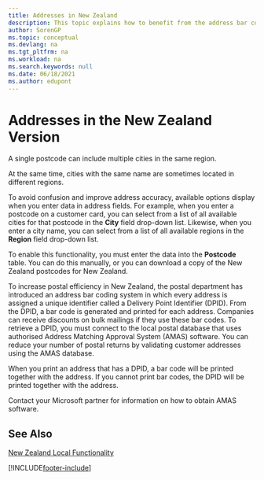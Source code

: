 ```yaml
---
title: Addresses in New Zealand
description: This topic explains how to benefit from the address bar coding system in which every address is assigned a unique Delivery Point Identifier (DPID).
author: SorenGP
ms.topic: conceptual
ms.devlang: na
ms.tgt_pltfrm: na
ms.workload: na
ms.search.keywords: null
ms.date: 06/18/2021
ms.author: edupont
---
```

# Addresses in the New Zealand Version

A single postcode can include multiple cities in the same region.  

At the same time, cities with the same name are sometimes located in different regions.  

To avoid confusion and improve address accuracy, available options display when you enter data in address fields. For example, when you enter a postcode on a customer card, you can select from a list of all available cities for that postcode in the **City** field drop-down list. Likewise, when you enter a city name, you can select from a list of all available regions in the **Region** field drop-down list.  

To enable this functionality, you must enter the data into the **Postcode** table. You can do this manually, or you can download a copy of the New Zealand postcodes for New Zealand.  
  
To increase postal efficiency in New Zealand, the postal department has introduced an address bar coding system in which every address is assigned a unique identifier called a Delivery Point Identifier (DPID). From the DPID, a bar code is generated and printed for each address. Companies can receive discounts on bulk mailings if they use these bar codes. To retrieve a DPID, you must connect to the local postal database that uses authorised Address Matching Approval System (AMAS) software. You can reduce your number of postal returns by validating customer addresses using the AMAS database.  

When you print an address that has a DPID, a bar code will be printed together with the address. If you cannot print bar codes, the DPID will be printed together with the address.  

Contact your Microsoft partner for information on how to obtain AMAS software.  

## See Also  
 [New Zealand Local Functionality](new-zealand-local-functionality.md)


[!INCLUDE[footer-include](../../includes/footer-banner.md)]